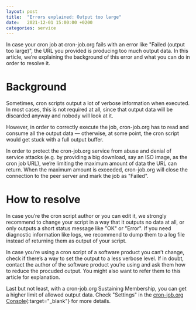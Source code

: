 ```yaml
---
layout: post
title:  "Errors explained: Output too large"
date:   2021-12-01 15:00:00 +0200
categories: service
---
```

In case your cron job at cron-job.org fails with an error like "Failed (output too large)", the URL you provided is producing too much output data. In this article, we’re explaining the background of this error and what you can do in order to resolve it.

# Background

Sometimes, cron scripts output a lot of verbose information when executed. In most cases, this is not required at all, since that output data will be discarded anyway and nobody will look at it.

However, in order to correctly execute the job, cron-job.org has to read and consume all the output data — otherwise, at some point, the cron script would get stuck with a full output buffer.

In order to protect the cron-job.org service from abuse and denial of service attacks (e.g. by providing a big download, say an ISO image, as the cron job URL), we’re limiting the maximum amount of data the URL can return. When the maximum amount is exceeded, cron-job.org will close the connection to the peer server and mark the job as "Failed".

# How to resolve

In case you’re the cron script author or you can edit it, we strongly recommend to change your script in a way that it outputs no data at all, or only outputs a short status message like "OK" or "Error". If you need diagnostic information like logs, we recommend to dump them to a log file instead of returning them as output of your script.

In case you’re using a cron script of a software product you can’t change, check if there’s a way to set the output to a less verbose level. If in doubt, contact the author of the software product you’re using and ask them how to reduce the procuded output. You might also want to refer them to this article for explanation.

Last but not least, with a cron-job.org Sustaining Membership, you can get a higher limit of allowed output data. Check "Settings" in the [cron-job.org Console](https://console.cron-job.org){:target="_blank"} for more details.
